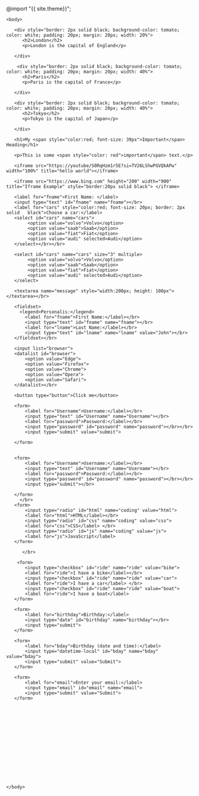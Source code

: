  @import  "{{ site.theme}}";
    <head>
        <title>City</title>
    </head>

    <body>
       
       <div style="border: 2px solid black; background-color: tomato; color: white; padding: 20px; margin: 20px; width: 20%">
          <h2>London</h2>
          <p>London is the capital of England</p>

       </div>

        <div style="border: 2px solid black; background-color: tomato; color: white; padding: 20px; margin: 20px; width: 40%">
          <h2>Paris</h2>
          <p>Paris is the capital of France</p>

       </div>

       <div style="border: 2px solid black; background-color: tomato; color: white; padding: 20px; margin: 20px; width: 40%">
          <h2>Tokyo</h2>
          <p>Tokyo is the capital of Japan</p>

       </div>     

       <h1>My <span style="color:red; font-size: 39px">Important</span> Heading</h1>

       <p>This is some <span style="color: red">important</span> text.</p>  

       <iframe src="https://youtube/S0RqHzm1r5E?si=TV26LShwPGVQkAPw" width="100%" title="hello world"></iframe> 
 
       <iframe src="https://www.bing.com" height="200" width="900" title="Iframe Example" style="border:20px solid black"> </iframe> 
    
       <label for="fname">First Name: </label>
       <input type="text" id="fname" name="fname"></br>
       <label for="cars" style="color:red; font-size: 20px; border: 2px solid   black">Choose a car:</label>
       <select id="cars" name="cars">
            <option value="volvo">Volvo</option>
            <option value="saab">Saab</option>  
            <option value="fiat">Fiat</option> 
            <option value="audi" selected>Audi</option>
       </select></br></br>

       <select id="cars" name="cars" size="3" multiple>
            <option value="volvo">Volvo</option>
            <option value="saab">Saab</option>  
            <option value="fiat">Fiat</option> 
            <option value="audi" selected>Audi</option>
       </select>

       <textarea name="message" style="width:200px; height: 100px"></textarea></br>

       <fieldset>
         <legend>Personalis:</legend>
           <label for="fname">First Name:</label></br>
           <input type="text" id="fname" name="fname"></br>
           <label for="lname">Last Name:</label></br>
           <input type="text" id="lname" name="lname" value="John"></br>
       </fieldset></br>
        
       <input list="browser">
       <datalist id="browser">
           <option value="Edge">
           <option value="Firefox">
           <option value="Chrome">
           <option value="Opera">
           <option value="Safari">
       </datalist></br>
       
       <button type="button">Click me</button> 

       <form>
           <label for="Username">Username:</label></br>
           <input type="text" id="Username" name="Username"></br>
           <label for="password">Password:</label></br>
           <input type="password" id="password" name="password"></br></br>
           <input type="submit" value="submit">
           
       </form>

       
       <form>
           <label for="Username">Username:</label></br>
           <input type="text" id="Username" name="Username"></br>
           <label for="password">Password:</label></br>
           <input type="password" id="password" name="password"></br></br>
           <input type="submit"></br>
           
       </form>
         </br>
       <form>
           <input type="radio" id="html" name="coding" value="html">
           <label for="html">HTML</label></br>
           <input type="radio" id="css" name="coding" value="css">
           <label for="css">CSS</label> </br>
           <input type="radio" id="js" name="coding" value="js">
           <label for="js">JavaScript</label>
       </form>

          </br>

        <form>
           <input type="checkbox" id="ride" name="ride" value="bike">
           <label for="ride">I have a bike</label></br>
           <input type="checkbox" id="ride" name="ride" value="car">
           <label for="ride">I have a car</label> </br>
           <input type="checkbox" id="ride" name="ride" value="boat">
           <label for="ride">I have a boat</label>
       </form>

       <form>
           <label for="birthday">Birthday:</label>
           <input type="date" id="birthday" name="birthday"></br>
           <input type="submit">
       </form>

       <form>
           <label for="bday">Birthday (date and time):</label>
           <input type="datetime-local" id="bday" name="bday" value="bday">
           <input type="submit" value="Submit">
       </form>

       <form>
           <label for="email">Enter your email:</label>
           <input type="email" id="email" name="email">
           <input type="submit" value="Submit">
       </form>
       
       
       

       
   

       

      

       
 
 
       
        
    </body>
</html>
